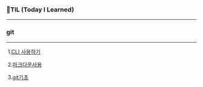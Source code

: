 ### 🌱TIL (Today I Learned)

---

###  git

---

​	1.[CLI 사용하기](./startcamp/CLI.md)

​	2.[마크다운사용](./startcamp/마크다운.md)

​	3.[git기초](./startcamp/git.md)



​	

